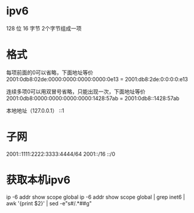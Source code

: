 # ipv6
128 位
16 字节
2个字节组成一项

# 格式
每项前面的0可以省略，下面地址等价
2001:0db8:02de:0000:0000:0000:0000:0e13 = 2001:db8:2de:0:0:0:0:e13

连续多项0可以用双冒号省略，只能出现一次，下面地址等价
2001:0db8:0000:0000:0000:0000:1428:57ab = 2001:0db8::1428:57ab

本地地址（127.0.0.1）
::1

# 子网
2001::1111:2222:3333:4444/64
2001::/16
::/0

# 获取本机ipv6
ip -6 addr show scope global 
ip -6 addr show scope global | grep inet6 | awk '{print $2}' | sed -e"s#/.*##g"